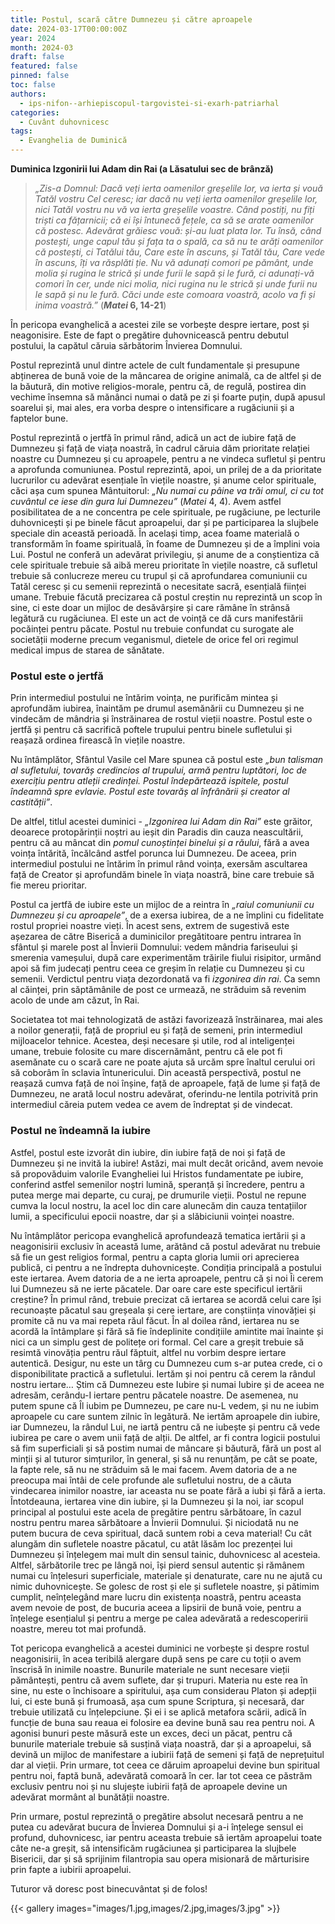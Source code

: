 ```yaml
---
title: Postul, scară către Dumnezeu și către aproapele
date: 2024-03-17T00:00:00Z
year: 2024
month: 2024-03
draft: false
featured: false
pinned: false
toc: false
authors:
  - ips-nifon--arhiepiscopul-targovistei-si-exarh-patriarhal  
categories:
  - Cuvânt duhovnicesc
tags:
  - Evanghelia de Duminică
---
```

**Duminica Izgonirii lui Adam din Rai (a Lăsatului sec de brânză)**

> _„Zis-a Domnul: Dacă veți ierta oamenilor greșelile lor, va ierta și vouă Tatăl vostru Cel ceresc; iar dacă nu veți ierta oamenilor greșelile lor, nici Tatăl vostru nu vă va ierta greșelile voastre. Când postiți, nu fiți triști ca fățarnicii; că ei își întunecă fețele, ca să se arate oamenilor că postesc. Adevărat grăiesc vouă: și-au luat plata lor. Tu însă, când postești, unge capul tău și fața ta o spală, ca să nu te arăți oamenilor că postești, ci Tatălui tău, Care este în ascuns, și Tatăl tău, Care vede în ascuns, îți va răsplăti ție. Nu vă adunați comori pe pământ, unde molia și rugina le strică și unde furii le sapă și le fură, ci adunați-vă comori în cer, unde nici molia, nici rugina nu le strică și unde furii nu le sapă și nu le fură. Căci unde este comoara voastră, acolo va fi și inima voastră.”_ (**_Matei_ 6, 14-21**)

În pericopa evanghelică a acestei zile se vorbește despre iertare, post și neagonisire. Este de fapt o pregătire duhovnicească pentru debutul postului, la capătul căruia sărbătorim Învierea Domnului.

Postul reprezintă unul dintre actele de cult fundamentale și presupune abținerea de bună voie de la mâncarea de origine animală, ca de altfel și de la băutură, din motive religios-morale, pentru că, de regulă, postirea din vechime însemna să mănânci numai o dată pe zi și foarte puțin, după apusul soarelui și, mai ales, era vorba despre o intensificare a rugăciunii și a faptelor bune.

Postul reprezintă o jertfă în primul rând, adică un act de iubire față de Dumnezeu și față de viața noastră, în cadrul căruia dăm prioritate relației noastre cu Dumnezeu și cu aproapele, pentru a ne vindeca sufletul și pentru a aprofunda comuniunea. Postul reprezintă, apoi, un prilej de a da prioritate lucrurilor cu adevărat esențiale în viețile noastre, și anume celor spirituale, căci așa cum spunea Mântuitorul: _„Nu numai cu pâine va trăi omul, ci cu tot cuvântul ce iese din gura lui Dumnezeu”_ (_Matei_ 4, 4). Avem astfel posibilitatea de a ne concentra pe cele spirituale, pe rugăciune, pe lecturile duhovnicești și pe binele făcut aproapelui, dar și pe participarea la slujbele speciale din această perioadă. În același timp, acea foame materială o transformăm în foame spirituală, în foame de Dumnezeu și de a împlini voia Lui. Postul ne conferă un adevărat privilegiu, și anume de a conștientiza că cele spirituale trebuie să aibă mereu prioritate în viețile noastre, că sufletul trebuie să conlucreze mereu cu trupul și că aprofundarea comuniunii cu Tatăl ceresc și cu semenii reprezintă o necesitate sacră, esențială ființei umane. Trebuie făcută precizarea că postul creștin nu reprezintă un scop în sine, ci este doar un mijloc de desăvârșire și care rămâne în strânsă legătură cu rugăciunea. El este un act de voință ce dă curs manifestării pocăinței pentru păcate. Postul nu trebuie confundat cu surogate ale societății moderne precum veganismul, dietele de orice fel ori regimul medical impus de starea de sănătate.

### Postul este o jertfă

Prin intermediul postului ne întărim voința, ne purificăm mintea și aprofundăm iubirea, înaintăm pe drumul asemănării cu Dumnezeu și ne vindecăm de mândria și înstrăinarea de rostul vieții noastre. Postul este o jertfă și pentru că sacrifică poftele trupului pentru binele sufletului și reașază ordinea firească în viețile noastre.

Nu întâmplător, Sfântul Vasile cel Mare spunea că postul este _„bun talisman al sufletului, tovarăș credincios al trupului, armă pentru luptători, loc de exercițiu pentru atleții credinței. Postul îndepărtează ispitele, postul îndeamnă spre evlavie. Postul este tovarăș al înfrânării și creator al castității”_.

De altfel, titlul acestei duminici - _„Izgonirea lui Adam din Rai”_ este grăitor, deoarece protopărinții noștri au ieșit din Paradis din cauza neascultării, pentru că au mâncat din _pomul cunoștinței binelui și a răului_, fără a avea voința întărită, încălcând astfel porunca lui Dumnezeu. De aceea, prin intermediul postului ne întărim în primul rând voința, exersăm ascultarea față de Creator și aprofundăm binele în viața noastră, bine care trebuie să fie mereu prioritar.

Postul ca jertfă de iubire este un mijloc de a reintra în _„raiul comuniunii cu Dumnezeu și cu aproapele”_, de a exersa iubirea, de a ne împlini cu fidelitate rostul propriei noastre vieți. În acest sens, extrem de sugestivă este așezarea de către Biserică a duminicilor pregătitoare pentru intrarea în sfântul și marele post al Învierii Domnului: vedem mândria fariseului și smerenia vameșului, după care experimentăm trăirile fiului risipitor, urmând apoi să fim judecați pentru ceea ce greșim în relație cu Dumnezeu și cu semenii. Verdictul pentru viața dezordonată va fi _izgonirea din rai_. Ca semn al căinței, prin săptămânile de post ce urmează, ne străduim să revenim acolo de unde am căzut, în Rai.

Societatea tot mai tehnologizată de astăzi favorizează înstrăinarea, mai ales a noilor generații, față de propriul eu și față de semeni, prin intermediul mijloacelor tehnice. Acestea, deși necesare și utile, rod al inteligenței umane, trebuie folosite cu mare discernământ, pentru că ele pot fi asemănate cu o scară care ne poate ajuta să urcăm spre înaltul cerului ori să coborâm în sclavia întunericului. Din această perspectivă, postul ne reașază cumva față de noi înșine, față de aproapele, față de lume și față de Dumnezeu, ne arată locul nostru adevărat, oferindu-ne lentila potrivită prin intermediul căreia putem vedea ce avem de îndreptat și de vindecat.

### Postul ne îndeamnă la iubire

Astfel, postul este izvorât din iubire, din iubire față de noi și față de Dumnezeu și ne invită la iubire! Astăzi, mai mult decât oricând, avem nevoie să propovăduim valorile Evangheliei lui Hristos fundamentate pe iubire, conferind astfel semenilor noștri lumină, speranță și încredere, pentru a putea merge mai departe, cu curaj, pe drumurile vieții. Postul ne repune cumva la locul nostru, la acel loc din care alunecăm din cauza tentațiilor lumii, a specificului epocii noastre, dar și a slăbiciunii voinței noastre.

Nu întâmplător pericopa evanghelică aprofundează tematica iertării și a neagonisirii exclusiv în această lume, arătând că postul adevărat nu trebuie să fie un gest religios formal, pentru a capta gloria lumii ori aprecierea publică, ci pentru a ne îndrepta duhovnicește. Condiția principală a postului este iertarea. Avem datoria de a ne ierta aproapele, pentru că și noi Îi cerem lui Dumnezeu să ne ierte păcatele. Dar oare care este specificul iertării creștine? În primul rând, trebuie precizat că iertarea se acordă celui care își recunoaște păcatul sau greșeala și cere iertare, are conștiința vinovăției și promite că nu va mai repeta răul făcut. În al doilea rând, iertarea nu se acordă la întâmplare și fără să fie îndeplinite condițiile amintite mai înainte și nici ca un simplu gest de politețe ori formal. Cel care a greșit trebuie să resimtă vinovăția pentru răul făptuit, altfel nu vorbim despre iertare autentică. Desigur, nu este un târg cu Dumnezeu cum s-ar putea crede, ci o disponibilitate practică a sufletului. Iertăm și noi pentru că cerem la rândul nostru iertare… Știm că Dumnezeu este Iubire și numai Iubire și de aceea ne adresăm, cerându-I iertare pentru păcatele noastre. De asemenea, nu putem spune că Îl iubim pe Dumnezeu, pe care nu-L vedem, și nu ne iubim aproapele cu care suntem zilnic în legătură. Ne iertăm aproapele din iubire, iar Dumnezeu, la rândul Lui, ne iartă pentru că ne iubește și pentru că vede iubirea pe care o avem unii față de alții. De altfel, ar fi contra logicii postului să fim superficiali și să postim numai de mâncare și băutură, fără un post al minții și al tuturor simțurilor, în general, și să nu renunțăm, pe cât se poate, la fapte rele, să nu ne străduim să le mai facem. Avem datoria de a ne preocupa mai întâi de cele profunde ale sufletului nostru, de a căuta vindecarea inimilor noastre, iar aceasta nu se poate fără a iubi și fără a ierta. Întotdeauna, iertarea vine din iubire, și la Dumnezeu și la noi, iar scopul principal al postului este acela de pregătire pentru sărbătoare, în cazul nostru pentru marea sărbătoare a Învierii Domnului. Și niciodată nu ne putem bucura de ceva spiritual, dacă suntem robi a ceva material! Cu cât alungăm din sufletele noastre păcatul, cu atât lăsăm loc prezenței lui Dumnezeu și înțelegem mai mult din sensul tainic, duhovnicesc al acesteia. Altfel, sărbătorile trec pe lângă noi, își pierd sensul autentic și rămânem numai cu înțelesuri superficiale, materiale și denaturate, care nu ne ajută cu nimic duhovnicește. Se golesc de rost și ele și sufletele noastre, și pătimim cumplit, neînțelegând mare lucru din existența noastră, pentru aceasta avem nevoie de post, de bucuria aceea a lipsirii de bună voie, pentru a înțelege esențialul și pentru a merge pe calea adevărată a redescoperirii noastre, mereu tot mai profundă.

Tot pericopa evanghelică a acestei duminici ne vorbește și despre rostul neagonisirii, în acea teribilă alergare după sens pe care cu toții o avem înscrisă în inimile noastre. Bunurile materiale ne sunt necesare vieții pământești, pentru că avem suflete, dar și trupuri. Materia nu este rea în sine, nu este o închisoare a spiritului, așa cum considerau Platon și adepții lui, ci este bună și frumoasă, așa cum spune Scriptura, și necesară, dar trebuie utilizată cu înțelepciune. Și ei i se aplică metafora scării, adică în funcție de buna sau reaua ei folosire ea devine bună sau rea pentru noi. A agonisi bunuri peste măsură este un exces, deci un păcat, pentru că bunurile materiale trebuie să susțină viața noastră, dar și a aproapelui, să devină un mijloc de manifestare a iubirii față de semeni și față de neprețuitul dar al vieții. Prin urmare, tot ceea ce dăruim aproapelui devine bun spiritual pentru noi, faptă bună, adevărată comoară în cer. Iar tot ceea ce păstrăm exclusiv pentru noi și nu slujește iubirii față de aproapele devine un adevărat mormânt al bunătății noastre.

Prin urmare, postul reprezintă o pregătire absolut necesară pentru a ne putea cu adevărat bucura de Învierea Domnului și a-i înțelege sensul ei profund, duhovnicesc, iar pentru aceasta trebuie să iertăm aproapelui toate câte ne-a greșit, să intensificăm rugăciunea și participarea la slujbele Bisericii, dar și să sprijinim filantropia sau opera misionară de mărturisire prin fapte a iubirii aproapelui.

Tuturor vă doresc post binecuvântat și de folos!

{{< gallery images="images/1.jpg,images/2.jpg,images/3.jpg" >}}
